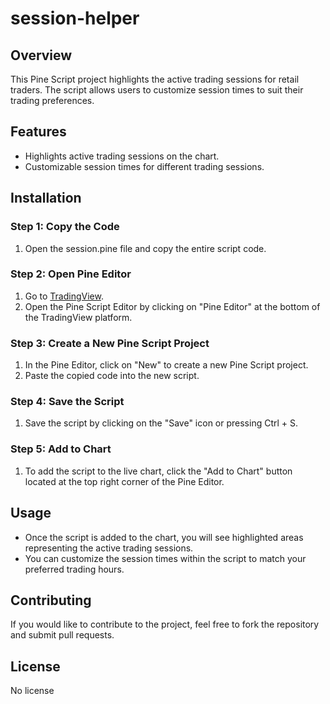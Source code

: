 # session-helper

## Overview
This Pine Script project highlights the active trading sessions for retail traders. The script allows users to customize session times to suit their trading preferences.

## Features
- Highlights active trading sessions on the chart.
- Customizable session times for different trading sessions.

## Installation

### Step 1: Copy the Code
1. Open the session.pine file and copy the entire script code.

### Step 2: Open Pine Editor
1. Go to [TradingView](https://www.tradingview.com/).
2. Open the Pine Script Editor by clicking on "Pine Editor" at the bottom of the TradingView platform.

### Step 3: Create a New Pine Script Project
1. In the Pine Editor, click on "New" to create a new Pine Script project.
2. Paste the copied code into the new script.

### Step 4: Save the Script
1. Save the script by clicking on the "Save" icon or pressing Ctrl + S.

### Step 5: Add to Chart
1. To add the script to the live chart, click the "Add to Chart" button located at the top right corner of the Pine Editor.

## Usage
- Once the script is added to the chart, you will see highlighted areas representing the active trading sessions.
- You can customize the session times within the script to match your preferred trading hours.


## Contributing
If you would like to contribute to the project, feel free to fork the repository and submit pull requests.

## License
No license
